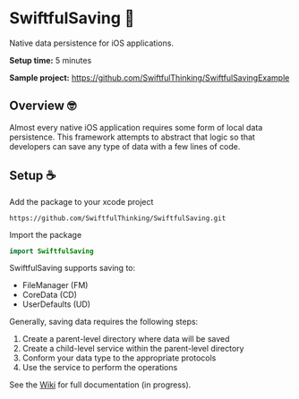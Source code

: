 # SwiftfulSaving 🦉

Native data persistence for iOS applications. 

**Setup time:** 5 minutes

**Sample project:** https://github.com/SwiftfulThinking/SwiftfulSavingExample

## Overview 🤓

Almost every native iOS application requires some form of local data persistence. This framework attempts to abstract that logic so that developers can save any type of data with a few lines of code.

## Setup ☕️

Add the package to your xcode project

```
https://github.com/SwiftfulThinking/SwiftfulSaving.git
```

Import the package

```swift
import SwiftfulSaving
```

SwiftfulSaving supports saving to:
- FileManager (FM)
- CoreData (CD)
- UserDefaults (UD)

Generally, saving data requires the following steps:

1. Create a parent-level directory where data will be saved
2. Create a child-level service within the parent-level directory
3. Conform your data type to the appropriate protocols
4. Use the service to perform the operations

See the [Wiki](https://github.com/SwiftfulThinking/SwiftfulSaving/wiki) for full documentation (in progress).

